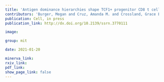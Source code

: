 ```yaml
---
title: 'Antigen dominance hierarchies shape TCF1+ progenitor CD8 t cell phenotypes in tumors.'
contributors: 'Burger, Megan and Cruz, Amanda M. and Crossland, Grace E. and Gaglia, Giorgio and Ritch, Cecily C. and Blatt, Sarah E. and Bhutkar, Arjun and Canner, David and Kienka, Tamina and Tavana, Sara and Garmilla, Andrea and Schenkel, Jason and Hillman, Michelle and de los Rios Kobara, Izumi and Li, Amy and Hwang, William and Westcott, Peter and Regev, Aviv and Santagata, Sandro and Jacks, Tyler E (2021).'
publication: Cell, in press
publication_link: http://dx.doi.org/10.2139/ssrn.3770111

image:

group: mit

date: 2021-01-20

minerva_link:
rxiv_link:
pdf_link:
show_page_link: false
---
```


